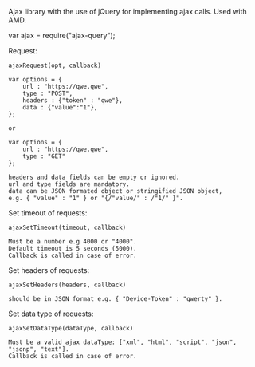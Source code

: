 Ajax library with the use of jQuery for implementing ajax calls.
Used with AMD.

var ajax = require("ajax-query");

Request:

	ajaxRequest(opt, callback)

	var options = {
		url : "https://qwe.qwe",
		type : "POST",
		headers : {"token" : "qwe"},
		data : {"value":"1"},
	};

	or

	var options = {
		url : "https://qwe.qwe",
		type : "GET"
	};

	headers and data fields can be empty or ignored.
	url and type fields are mandatory.
	data can be JSON formated object or stringified JSON object,
	e.g. { "value" : "1" } or "{/"value/" : /"1/" }".

Set timeout of requests:

	ajaxSetTimeout(timeout, callback)

	Must be a number e.g 4000 or "4000".
	Default timeout is 5 seconds (5000).
	Callback is called in case of error.

Set headers of requests:

	ajaxSetHeaders(headers, callback)

	should be in JSON format e.g. { "Device-Token" : "qwerty" }.

Set data type of requests:

	ajaxSetDataType(dataType, callback)

	Must be a valid ajax dataType: ["xml", "html", "script", "json", "jsonp", "text"].
	Callback is called in case of error.
